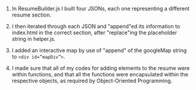 
1. In ResumeBuilder.js I built four JSONs, each one representing a different resume section. 

2. I then iterated through each JSON and "append"ed its information to index.html in the correct section, after "replace"ing the placeholder string in helper.js.
 
3. I added an interactive map by use of "append" of the googleMap string to `<div id=”mapDiv”>`.

4. I made sure that all of my codes for adding elements to the resume were within functions, and that all the functions were encapsulated within the respective objects, as required by Object-Oriented Programming.


